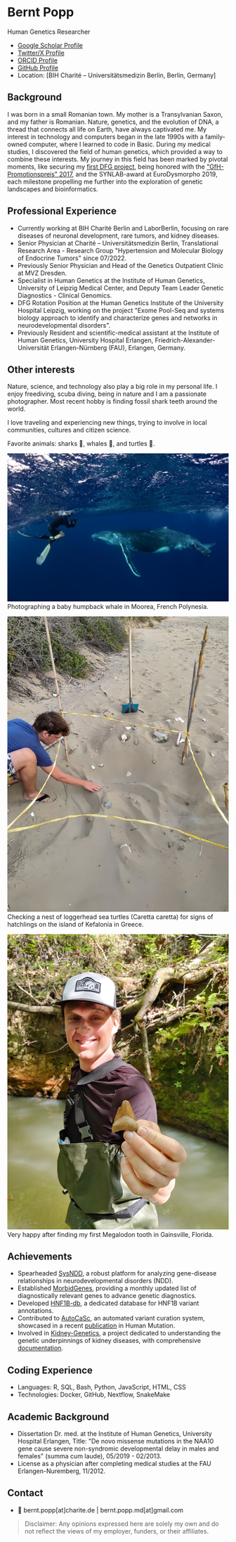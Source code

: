 # Bernt Popp

Human Genetics Researcher

- [Google Scholar Profile](https://scholar.google.com/citations?user=Uvhu3t0AAAAJ)
- [Twitter/X Profile](https://twitter.com/berntpopp)
- [ORCID Profile](https://orcid.org/0000-0002-3679-1081)
- [GitHub Profile](https://github.com/berntpopp)
- Location: [BIH Charité – Universitätsmedizin Berlin, Berlin, Germany]

## Background
I was born in a small Romanian town. My mother is a Transylvanian Saxon, and my father is Romanian. Nature, genetics, and the evolution of DNA, a thread that connects all life on Earth, have always captivated me. My interest in technology and computers began in the late 1990s with a family-owned computer, where I learned to code in Basic. During my medical studies, I discovered the field of human genetics, which provided a way to combine these interests.
My journey in this field has been marked by pivotal moments, like securing my [first DFG project](https://gepris.dfg.de/gepris/projekt/422575385), being honored with the ["GfH-Promotionspreis" 2017](https://gfhev.de/de/ueber-uns/ehrungen.html), and the SYNLAB-award at EuroDysmorpho 2019, each milestone propelling me further into the exploration of genetic landscapes and bioinformatics.

## Professional Experience
- Currently working at BIH Charité Berlin and LaborBerlin, focusing on rare diseases of neuronal development, rare tumors, and kidney diseases.
- Senior Physician at Charité – Universitätsmedizin Berlin, Translational Research Area - Research Group "Hypertension and Molecular Biology of Endocrine Tumors" since 07/2022.
- Previously Senior Physician and Head of the Genetics Outpatient Clinic at MVZ Dresden.
- Specialist in Human Genetics at the Institute of Human Genetics, University of Leipzig Medical Center, and Deputy Team Leader Genetic Diagnostics - Clinical Genomics.
- DFG Rotation Position at the Human Genetics Institute of the University Hospital Leipzig, working on the project "Exome Pool-Seq and systems biology approach to identify and characterize genes and networks in neurodevelopmental disorders".
- Previously Resident and scientific-medical assistant at the Institute of Human Genetics, University Hospital Erlangen, Friedrich-Alexander-Universität Erlangen-Nürnberg (FAU), Erlangen, Germany.

## Other interests
Nature, science, and technology also play a big role in my personal life. I enjoy freediving, scuba diving, being in nature and I am a passionate photographer. Most recent hobby is finding fossil shark teeth around the world.

I love traveling and experiencing new things, trying to involve in local communities, cultures and citizen science.

Favorite animals: sharks 🦈, whales 🐋, and turtles 🐢.

![Whales of Moorea](./static/img/b1_whale-moorea.jpg)
Photographing a baby humpback whale in Moorea, French Polynesia.

![Checking of Caretta caretta hatchlings and nests on Kefalonia](./static/img/b2_turtles-kefalonia.jpg)
Checking a nest of loggerhead sea turtles (Caretta caretta) for signs of hatchlings on the island of Kefalonia in Greece.

![My first Megalodon tooth in Gainsville](./static/img/b3_megtooth-gainsville.jpg)
Very happy after finding my first Megalodon tooth in Gainsville, Florida.

## Achievements
- Spearheaded [SysNDD](https://github.com/berntpopp/sysndd), a robust platform for analyzing gene-disease relationships in neurodevelopmental disorders (NDD).
- Established [MorbidGenes](https://github.com/berntpopp/morbidgenes), providing a monthly updated list of diagnostically relevant genes to advance genetic diagnostics.
- Developed [HNF1B-db](https://github.com/berntpopp/HNF1B-db), a dedicated database for HNF1B variant annotations.
- Contributed to [AutoCaSc](https://github.com/JohannKaspar/AutoCaSc), an automated variant curation system, showcased in a recent [publication](https://onlinelibrary.wiley.com/doi/10.1002/humu.24451) in Human Mutation.
- Involved in [Kidney-Genetics](https://github.com/halbritter-lab/kidney-genetics), a project dedicated to understanding the genetic underpinnings of kidney diseases, with comprehensive [documentation](https://halbritter-lab.github.io/kidney-genetics/).

## Coding Experience
- Languages: R, SQL, Bash, Python, JavaScript, HTML, CSS
- Technologies: Docker, GitHub, Nextflow, SnakeMake

## Academic Background
- Dissertation Dr. med. at the Institute of Human Genetics, University Hospital Erlangen, Title: "De novo missense mutations in the NAA10 gene cause severe non-syndromic developmental delay in males and females" (summa cum laude), 05/2019 - 02/2013.
- License as a physician after completing medical studies at the FAU Erlangen-Nuremberg, 11/2012.

## Contact
- 📧 bernt.popp[at]charite.de | bernt.popp.md[at]gmail.com

> Disclaimer: Any opinions expressed here are solely my own and do not reflect the views of my employer, funders, or their affiliates.
